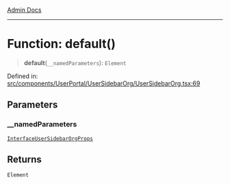 [Admin Docs](/)

***

# Function: default()

> **default**(`__namedParameters`): `Element`

Defined in: [src/components/UserPortal/UserSidebarOrg/UserSidebarOrg.tsx:69](https://github.com/PalisadoesFoundation/talawa-admin/blob/main/src/components/UserPortal/UserSidebarOrg/UserSidebarOrg.tsx#L69)

## Parameters

### \_\_namedParameters

[`InterfaceUserSidebarOrgProps`](../interfaces/InterfaceUserSidebarOrgProps.md)

## Returns

`Element`

